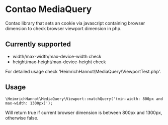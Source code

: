 # Contao MediaQuery

Contao library that sets an cookie via javascript containing browser dimension to check browser viewport dimension in php.

## Currently supported

- width/max-width/max-device-width check
- height/max-height/max-device-height check

For detailed usage check 'HeimrichHannot\MediaQuery\ViewportTest.php'.

## Usage

```
\HeimrichHannot\MediaQuery\Viewport::matchQuery('(min-width: 800px and max-width: 1300px)');
```

Will return true if current browser dimension is between 800px and 1300px, otherwise false.

